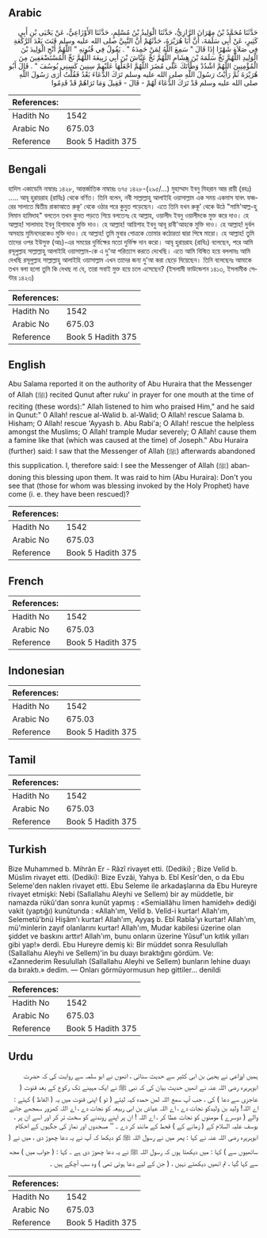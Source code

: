 ## Arabic


<div dir="rtl" lang="ar" style={{fontSize:'larger',backgroundColor:'#f8f9fa',padding:20}}>
حَدَّثَنَا مُحَمَّدُ بْنُ مِهْرَانَ الرَّازِيُّ، حَدَّثَنَا الْوَلِيدُ بْنُ مُسْلِمٍ، حَدَّثَنَا الأَوْزَاعِيُّ، عَنْ يَحْيَى بْنِ أَبِي كَثِيرٍ، عَنْ أَبِي سَلَمَةَ، أَنَّ أَبَا هُرَيْرَةَ، حَدَّثَهُمْ أَنَّ النَّبِيَّ صلى الله عليه وسلم قَنَتَ بَعْدَ الرَّكْعَةِ فِي صَلاَةٍ شَهْرًا إِذَا قَالَ ‏"‏ سَمِعَ اللَّهُ لِمَنْ حَمِدَهُ ‏"‏ ‏.‏ يَقُولُ فِي قُنُوتِهِ ‏"‏ اللَّهُمَّ أَنْجِ الْوَلِيدَ بْنَ الْوَلِيدِ اللَّهُمَّ نَجِّ سَلَمَةَ بْنَ هِشَامٍ اللَّهُمَّ نَجِّ عَيَّاشَ بْنَ أَبِي رَبِيعَةَ اللَّهُمَّ نَجِّ الْمُسْتَضْعَفِينَ مِنَ الْمُؤْمِنِينَ اللَّهُمَّ اشْدُدْ وَطْأَتَكَ عَلَى مُضَرَ اللَّهُمَّ اجْعَلْهَا عَلَيْهِمْ سِنِينَ كَسِنِي يُوسُفَ ‏"‏ ‏.‏ قَالَ أَبُو هُرَيْرَةَ ثُمَّ رَأَيْتُ رَسُولَ اللَّهِ صلى الله عليه وسلم تَرَكَ الدُّعَاءَ بَعْدُ فَقُلْتُ أُرَى رَسُولَ اللَّهِ صلى الله عليه وسلم قَدْ تَرَكَ الدُّعَاءَ لَهُمْ - قَالَ - فَقِيلَ وَمَا تَرَاهُمْ قَدْ قَدِمُوا
</div>
<div style={{backgroundColor:'#f8f9fa',padding:20, marginBottom: 10}}><table> <thead> <tr> <th>References:</th> <th></th> </tr> </thead> <tbody><tr><td>Hadith No</td><td>1542</td></tr><tr><td>Arabic No</td><td>675.03</td></tr><tr><td>Reference</td><td>Book 5 Hadith 375</td></tr></tbody></table></div>

## Bengali


<div dir="ltr" lang="bn" style={{fontSize:'larger',backgroundColor:'#f8f9fa',padding:20}}>
হাদিস একাডেমি নাম্বারঃ ১৪২৮, আন্তর্জাতিক নাম্বারঃ ৬৭৫ ১৪২৮-(২৯৫/...) মুহাম্মাদ ইবনু মিহরান আর রায়ী (রহঃ) ..... আবূ হুরায়রাহ (রাযিঃ) থেকে বর্ণিত। তিনি বলেন, নবী সাল্লাল্লাহু আলাইহি ওয়াসাল্লাম এক সময় একমাস যাবৎ ফজরের সালাতে দ্বিতীয় রাকাআতে রুকূ’ থেকে ওঠার পরে কুনুত পড়েছেন। এতে তিনি যখন রুকূ’ থেকে উঠে "সামি'আল্ল-হু লিমান হামিদাহ" বলতেন তখন কুনত পড়তে গিয়ে বলতেনঃ হে আল্লাহ, ওয়ালীদ ইবনু ওয়ালীদকে মুক্ত করে দাও। হে আল্লাহ! সালামাহ ইবনু হিশামকে মুক্তি দাও। হে আল্লাহ! আয়িশাহ ইবনু আবূ রাবী'আহকে মুক্তি দাও। হে আল্লাহ! দুর্বল অসহায় মুমিনদেরকেও মুক্তি দাও। হে আল্লাহ! তুমি মুবার গোত্রকে তোমার কঠোরতা দ্বারা পিষে মারো। হে আল্লাহ! তুমি তাদের ওপর ইউসুফ (আঃ)-এর সময়ের দুর্ভিক্ষের মতো দুর্ভিক্ষ দান করো। আবূ হুরায়রাহ (রাযিঃ) বলেছেন, পরে আমি রসূলুল্লাহ সাল্লাল্লাহু আলাইহি ওয়াসাল্লাম-কে এ দু'আ পরিত্যাগ করতে দেখেছি। এতে আমি বিস্মিত হয়ে বললামঃ আমি দেখছি রসূলুল্লাহ সাল্লাল্লাহু আলাইহি ওয়াসাল্লাম এখন তাদের জন্য দু'আ করা ছেড়ে দিয়েছেন। তিনি বলেছেনঃ আমাকে তখন বলা হলো তুমি কি দেখছ না যে, তারা সবাই মুক্ত হয়ে চলে এসেছেন? (ইসলামী ফাউন্ডেশন ১৪১৩, ইসলামীক সেন্টার ১৪২৩)
</div>
<div style={{backgroundColor:'#f8f9fa',padding:20, marginBottom: 10}}><table> <thead> <tr> <th>References:</th> <th></th> </tr> </thead> <tbody><tr><td>Hadith No</td><td>1542</td></tr><tr><td>Arabic No</td><td>675.03</td></tr><tr><td>Reference</td><td>Book 5 Hadith 375</td></tr></tbody></table></div>

## English


<div dir="ltr" lang="en" style={{fontSize:'larger',backgroundColor:'#f8f9fa',padding:20}}>
Abu Salama reported it on the authority of Abu Huraira that the Messenger of Allah (ﷺ) recited Qunut after ruku' in prayer for one mouth at the time of reciting (these words):" Allah listened to him who praised Him," and he said in Qunut:" 0 Allah! rescue al-Walid b. al-Walid; O Allah! rescue Salama b. Hisham; O Allah! rescue 'Ayyash b. Abu Rabi'a; O Allah! rescue the helpless amongst the Muslims; O Allah! trample Mudar severely; O Allah! cause them a famine like that (which was caused at the time) of Joseph." Abu Huraira (further) said: I saw that the Messenger of Allah (ﷺ) afterwards abandoned this supplication. I, therefore said: I see the Messenger of Allah (ﷺ) abandoning this blessing upon them. It was raid to him (Abu Huraira): Don't you see that (those for whom was blessing invoked by the Holy Prophet) have come (i. e. they have been rescued)?
</div>
<div style={{backgroundColor:'#f8f9fa',padding:20, marginBottom: 10}}><table> <thead> <tr> <th>References:</th> <th></th> </tr> </thead> <tbody><tr><td>Hadith No</td><td>1542</td></tr><tr><td>Arabic No</td><td>675.03</td></tr><tr><td>Reference</td><td>Book 5 Hadith 375</td></tr></tbody></table></div>

## French


<div dir="ltr" lang="fr" style={{fontSize:'larger',backgroundColor:'#f8f9fa',padding:20}}>

</div>
<div style={{backgroundColor:'#f8f9fa',padding:20, marginBottom: 10}}><table> <thead> <tr> <th>References:</th> <th></th> </tr> </thead> <tbody><tr><td>Hadith No</td><td>1542</td></tr><tr><td>Arabic No</td><td>675.03</td></tr><tr><td>Reference</td><td>Book 5 Hadith 375</td></tr></tbody></table></div>

## Indonesian


<div dir="ltr" lang="id" style={{fontSize:'larger',backgroundColor:'#f8f9fa',padding:20}}>

</div>
<div style={{backgroundColor:'#f8f9fa',padding:20, marginBottom: 10}}><table> <thead> <tr> <th>References:</th> <th></th> </tr> </thead> <tbody><tr><td>Hadith No</td><td>1542</td></tr><tr><td>Arabic No</td><td>675.03</td></tr><tr><td>Reference</td><td>Book 5 Hadith 375</td></tr></tbody></table></div>

## Tamil


<div dir="ltr" lang="ta" style={{fontSize:'larger',backgroundColor:'#f8f9fa',padding:20}}>

</div>
<div style={{backgroundColor:'#f8f9fa',padding:20, marginBottom: 10}}><table> <thead> <tr> <th>References:</th> <th></th> </tr> </thead> <tbody><tr><td>Hadith No</td><td>1542</td></tr><tr><td>Arabic No</td><td>675.03</td></tr><tr><td>Reference</td><td>Book 5 Hadith 375</td></tr></tbody></table></div>

## Turkish


<div dir="ltr" lang="tr" style={{fontSize:'larger',backgroundColor:'#f8f9fa',padding:20}}>
Bize Muhammed b. Mihrân Er - Râzî rivayet etti. (Dediki) ; Bize Velîd b. Müslim rivayet etti. (Dediki): Bize Evzâi, Yahya b. Ebî Kesîr'den, o da Ebu Seleme'den naklen rivayet etti. Ebu Seleme ile arkadaşlarına da Ebu Hureyre rivayet etmişki: Nebi (Sallallahu Aleyhi ve Sellem) bir ay müddetle, bir namazda rükû'dan sonra kunût yapmış : «Semiallâhu limen hamideh» dediği vakit (yaptığı) kunûtunda : «Allah'ım, Velîd b. Velîd-i kurtar! Allah'ım, Selemetü'bnü Hişâm'ı kurtar! Allah'ım, Ayyaş b. Ebî Rabîa'yı kurtar! Allah'ım, mü'minlerin zayıf olanlarını kurtar! Allah'ım, Mudar kabilesi üzerine olan şiddet ve baskını arttır! Allah'ım, bunu onların üzerine Yûsuf'un kıtlık yılları gibi yap!» derdi. Ebu Hureyre demiş ki: Bir müddet sonra Resulullah (Sallallahu Aleyhi ve Sellem)'in bu duayı bıraktığını gördüm. Ve: «Zannederim Resulullah (Sallallahu Aleyhi ve Sellem) bunların lehine duayı da bıraktı.» dedim. — Onları görmüyormusun hep gittiler... denildi
</div>
<div style={{backgroundColor:'#f8f9fa',padding:20, marginBottom: 10}}><table> <thead> <tr> <th>References:</th> <th></th> </tr> </thead> <tbody><tr><td>Hadith No</td><td>1542</td></tr><tr><td>Arabic No</td><td>675.03</td></tr><tr><td>Reference</td><td>Book 5 Hadith 375</td></tr></tbody></table></div>

## Urdu


<div dir="rtl" lang="ur" style={{fontSize:'larger',backgroundColor:'#f8f9fa',padding:20}}>
ہمیں اوزاعی نے یحییٰ بن ابی کثیر سے حدیث سنائی ، انھوں نے ابو سلمہ سے روایت کی کہ حضرت ابوہریرہ رضی اللہ عنہ نے انھیں حدیث بیان کی کہ نبی ﷺ نے ایک مہینے تک رکوع کے بعد قنوت ( عاجزی سے دعا ) کی ، جب آپ سمع اللہ لمن حمدہ کہہ لیتے ( تو ) اپنی قنوت میں یہ ( الفاظ ) کہتے : اے اللہ! ولید بن ولیدکو نجات دے ، اے اللہ عیاش بن ابی ربیعہ کو نجات دے ، اے اللہ کمزور سمجھے جانے والے ( دوسرے ) مومنوں کو نجات عطا کر ، اے اللہ ! ان پر اپنے روندنے کو سخت تر کر اور اسے ان پر ، یوسف علیہ السلام کے ( زمانے کے ) قحط کے مانند کر دے ۔ ’’ مسجدوں اور نماز کی جگہوں کے احکام ابوہریرہ رضی اللہ عنہ نے کہا : پھر میں نے رسول اللہ ﷺ کو دیکھا کہ آپ نے یہ دعا چھوڑ دی ، میں نے ( ساتھیوں سے ) کہا : میں دیکھتا ہوں کہ رسول اللہ ﷺ نے یہ دعا چھوڑ دی ہے ۔ کہا : ( جواب میں ) مجھ سے کہا گیا ، تم انھیں دیکھتے نہیں ، ( جن کے لیے دعا ہوئی تھی ) وہ سب آچکے ہیں ۔
</div>
<div style={{backgroundColor:'#f8f9fa',padding:20, marginBottom: 10}}><table> <thead> <tr> <th>References:</th> <th></th> </tr> </thead> <tbody><tr><td>Hadith No</td><td>1542</td></tr><tr><td>Arabic No</td><td>675.03</td></tr><tr><td>Reference</td><td>Book 5 Hadith 375</td></tr></tbody></table></div>